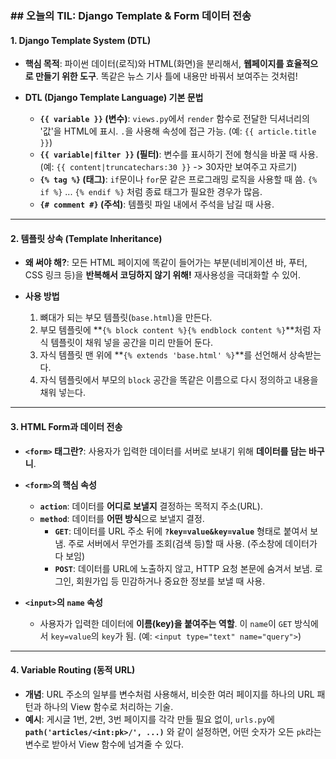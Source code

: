 ### ## 오늘의 TIL: Django Template & Form 데이터 전송

#### **1. Django Template System (DTL)**
* **핵심 목적**: 파이썬 데이터(로직)와 HTML(화면)을 분리해서, **웹페이지를 효율적으로 만들기 위한 도구**. 똑같은 뉴스 기사 틀에 내용만 바꿔서 보여주는 것처럼!

* **DTL (Django Template Language) 기본 문법**
    * **`{{ variable }}` (변수)**: `views.py`에서 `render` 함수로 전달한 딕셔너리의 '값'을 HTML에 표시. `.`을 사용해 속성에 접근 가능. (예: `{{ article.title }}`)
    * **`{{ variable|filter }}` (필터)**: 변수를 표시하기 전에 형식을 바꿀 때 사용. (예: `{{ content|truncatechars:30 }}` -> 30자만 보여주고 자르기)
    * **`{% tag %}` (태그)**: `if`문이나 `for`문 같은 프로그래밍 로직을 사용할 때 씀. `{% if %}` ... `{% endif %}` 처럼 종료 태그가 필요한 경우가 많음.
    * **`{# comment #}` (주석)**: 템플릿 파일 내에서 주석을 남길 때 사용.

---

#### **2. 템플릿 상속 (Template Inheritance)**
* **왜 써야 해?**: 모든 HTML 페이지에 똑같이 들어가는 부분(네비게이션 바, 푸터, CSS 링크 등)을 **반복해서 코딩하지 않기 위해!** 재사용성을 극대화할 수 있어.

* **사용 방법**
    1.  뼈대가 되는 부모 템플릿(`base.html`)을 만든다.
    2.  부모 템플릿에 **`{% block content %}{% endblock content %}`**처럼 자식 템플릿이 채워 넣을 공간을 미리 만들어 둔다.
    3.  자식 템플릿 맨 위에 **`{% extends 'base.html' %}`**를 선언해서 상속받는다.
    4.  자식 템플릿에서 부모의 `block` 공간을 똑같은 이름으로 다시 정의하고 내용을 채워 넣는다.

---

#### **3. HTML Form과 데이터 전송**
* **`<form>` 태그란?**: 사용자가 입력한 데이터를 서버로 보내기 위해 **데이터를 담는 바구니**.

* **`<form>`의 핵심 속성**
    * **`action`**: 데이터를 **어디로 보낼지** 결정하는 목적지 주소(URL).
    * **`method`**: 데이터를 **어떤 방식**으로 보낼지 결정.
        * **`GET`**: 데이터를 URL 주소 뒤에 **`?key=value&key=value`** 형태로 붙여서 보냄. 주로 서버에서 무언가를 조회(검색 등)할 때 사용. (주소창에 데이터가 다 보임)
        * **`POST`**: 데이터를 URL에 노출하지 않고, HTTP 요청 본문에 숨겨서 보냄. 로그인, 회원가입 등 민감하거나 중요한 정보를 보낼 때 사용.

* **`<input>`의 `name` 속성**
    * 사용자가 입력한 데이터에 **이름(key)을 붙여주는 역할**. 이 `name`이 `GET` 방식에서 `key=value`의 `key`가 됨. (예: `<input type="text" name="query">`)

---

#### **4. Variable Routing (동적 URL)**
* **개념**: URL 주소의 일부를 변수처럼 사용해서, 비슷한 여러 페이지를 하나의 URL 패턴과 하나의 View 함수로 처리하는 기술.
* **예시**: 게시글 1번, 2번, 3번 페이지를 각각 만들 필요 없이, `urls.py`에 **`path('articles/<int:pk>/', ...)`** 와 같이 설정하면, 어떤 숫자가 오든 `pk`라는 변수로 받아서 View 함수에 넘겨줄 수 있다.
